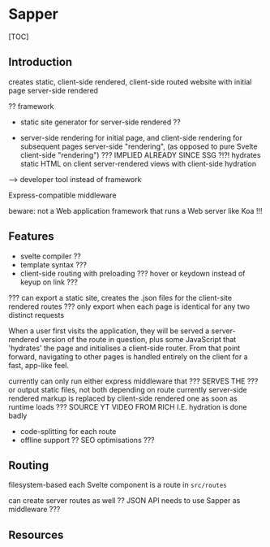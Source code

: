 # Sapper

[TOC]


<!-- ToDo: finish -->

## Introduction

creates static, client-side rendered, client-side routed website with initial page server-side rendered

?? framework
<!-- todo: update "framework" to correct term in 8. Website architecture -->

- static site generator for server-side rendered ??

- server-side rendering for initial page, and client-side rendering for subsequent pages
server-side "rendering", (as opposed to pure Svelte client-side "rendering") ??? IMPLIED ALREADY SINCE SSG ?!?!
hydrates static HTML on client
server-rendered views with client-side hydration 

--> developer tool instead of framework


Express-compatible middleware

beware: not a Web application framework that runs a Web server like Koa !!!

## Features

- svelte compiler ??
- template syntax ???
- client-side routing with preloading ??? hover or keydown instead of keyup on link ???

??? can export a static site, creates the .json files for the client-site rendered routes
??? only export when each page is identical for any two distinct requests

 When a user first visits the application, they will be served a server-rendered version of the route in question, plus some JavaScript that 'hydrates' the page and initialises a client-side router. From that point forward, navigating to other pages is handled entirely on the client for a fast, app-like feel.

 currently can only run either express middleware that ??? SERVES THE ??? or output static files, not both depending on route
 currently server-side rendered markup is replaced by client-side rendered one as soon as runtime loads ??? SOURCE YT VIDEO FROM RICH
    I.E. hydration is done badly

- code-splitting for each route
- offline support ??
SEO optimisations ???

## Routing

filesystem-based
each Svelte component is a route
in `src/routes`

can create server routes as well ??
JSON API
needs to use Sapper as middleware ???

## Resources